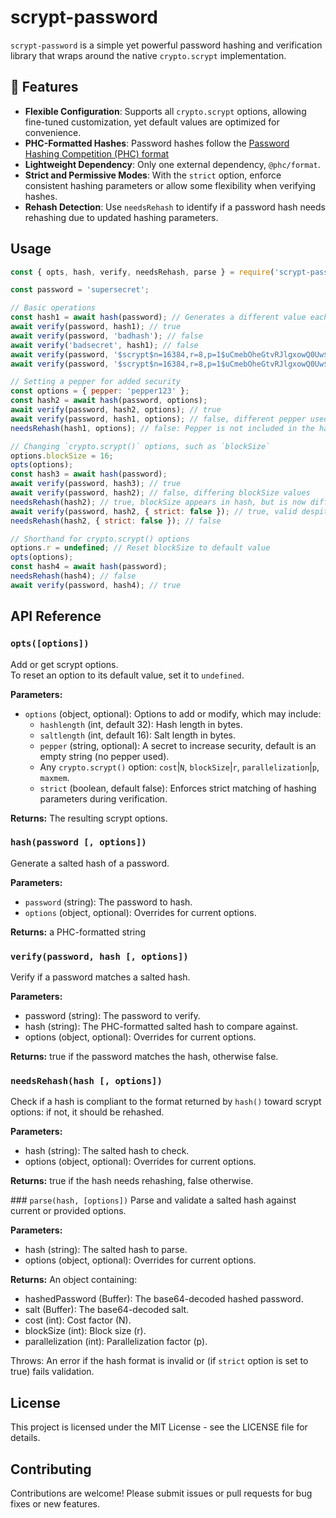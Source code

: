 # scrypt-password

`scrypt-password` is a simple yet powerful password hashing and verification library that wraps around the native `crypto.scrypt` implementation.

## 🌟 Features

- **Flexible Configuration**: Supports all `crypto.scrypt` options, allowing fine-tuned customization, yet default values are optimized for convenience.
- **PHC-Formatted Hashes**: Password hashes follow the [Password Hashing Competition (PHC) format](https://github.com/P-H-C/phc-string-format/blob/master/phc-sf-spec.md)
- **Lightweight Dependency**: Only one external dependency, `@phc/format`.
- **Strict and Permissive Modes**: With the `strict` option, enforce consistent hashing parameters or allow some flexibility when verifying hashes.
- **Rehash Detection**: Use `needsRehash` to identify if a password hash needs rehashing due to updated hashing parameters.

## Usage
```js
const { opts, hash, verify, needsRehash, parse } = require('scrypt-password');

const password = 'supersecret';

// Basic operations
const hash1 = await hash(password); // Generates a different value each time due to random salt
await verify(password, hash1); // true
await verify(password, 'badhash'); // false
await verify('badsecret', hash1); // false
await verify(password, '$scrypt$n=16384,r=8,p=1$uCmebOheGtvRJlgxowQ0Uw$/hQO0hGE9owhDsxcNIuSqLY96uU58b9AsfSD4u59NBU'); // true
await verify(password, '$scrypt$n=16384,r=8,p=1$uCmebOheGtvRJlgxowQ0Uw$/hQO0hGE9owhDsxcNIuSqLY96uU58b9AsfSD4u59NXX'); // false, hash tampered

// Setting a pepper for added security
const options = { pepper: 'pepper123' };
const hash2 = await hash(password, options);
await verify(password, hash2, options); // true
await verify(password, hash1, options); // false, different pepper used
needsRehash(hash1, options); // false: Pepper is not included in the hash, so hash appears correct

// Changing `crypto.scrypt()` options, such as `blockSize`
options.blockSize = 16;
opts(options);
const hash3 = await hash(password);
await verify(password, hash3); // true
await verify(password, hash2); // false, differing blockSize values
needsRehash(hash2); // true, blockSize appears in hash, but is now different
await verify(password, hash2, { strict: false }); // true, valid despite different blockSize
needsRehash(hash2, { strict: false }); // false

// Shorthand for crypto.scrypt() options
options.r = undefined; // Reset blockSize to default value
opts(options);
const hash4 = await hash(password);
needsRehash(hash4); // false
await verify(password, hash4); // true
```

## API Reference
### `opts([options])`
Add or get scrypt options.  
To reset an option to its default value, set it to `undefined`.

**Parameters:**
  * `options` (object, optional): Options to add or modify, which may include:
    * `hashlength` (int, default 32): Hash length in bytes.
    * `saltlength` (int, default 16): Salt length in bytes.
    * `pepper` (string, optional): A secret to increase security, default is an empty string (no pepper used).
    * Any `crypto.scrypt()` option: `cost`|`N`, `blockSize`|`r`, `parallelization`|`p`, `maxmem`.
    * `strict` (boolean, default false): Enforces strict matching of hashing parameters during verification.

**Returns:** The resulting scrypt options.

### `hash(password [, options])`
Generate a salted hash of a password.

**Parameters:**

  * `password` (string): The password to hash.
  * `options` (object, optional): Overrides for current options.

**Returns:** a PHC-formatted string

### `verify(password, hash [, options])`

Verify if a password matches a salted hash.

**Parameters:**

  * password (string): The password to verify.
  * hash (string): The PHC-formatted salted hash to compare against.
  * options (object, optional): Overrides for current options.

**Returns:** true if the password matches the hash, otherwise false.

### `needsRehash(hash [, options])`

Check if a hash is compliant to the format returned by `hash()` toward scrypt options: if not, it should be rehashed.

**Parameters:**

  * hash (string): The salted hash to check.
  * options (object, optional): Overrides for current options.

**Returns:** true if the hash needs rehashing, false otherwise.

### `parse(hash, [options])`
Parse and validate a salted hash against current or provided options.

**Parameters:**

  * hash (string): The salted hash to parse.
  * options (object, optional): Overrides for current options.

**Returns:** An object containing:
  * hashedPassword (Buffer): The base64-decoded hashed password.
  * salt (Buffer): The base64-decoded salt.
  * cost (int): Cost factor (N).
  * blockSize (int): Block size (r).
  * parallelization (int): Parallelization factor (p).

Throws: An error if the hash format is invalid or (if `strict` option is set to true) fails validation.

## License
This project is licensed under the MIT License - see the LICENSE file for details.

## Contributing
Contributions are welcome! Please submit issues or pull requests for bug fixes or new features.
